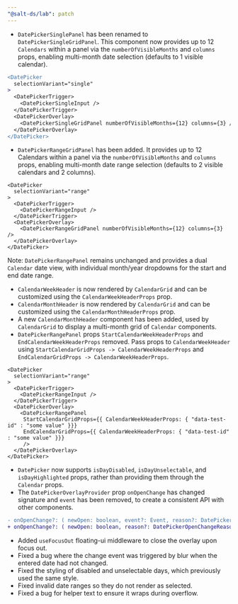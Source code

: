 ```yaml
---
"@salt-ds/lab": patch
---
```


- `DatePickerSinglePanel` has been renamed to `DatePickerSingleGridPanel`. This component now provides up to 12 `Calendars` within a panel via the `numberOfVisibleMonths` and `columns` props, enabling multi-month date selection (defaults to 1 visible calendar).

```diff
<DatePicker
  selectionVariant="single"
>
  <DatePickerTrigger>
    <DatePickerSingleInput />
  </DatePickerTrigger>
  <DatePickerOverlay>
    <DatePickerSingleGridPanel numberOfVisibleMonths={12} columns={3} />
  </DatePickerOverlay>
</DatePicker>
```

- `DatePickerRangeGridPanel` has been added. It provides up to 12 Calendars within a panel via the `numberOfVisibleMonths` and `columns` props, enabling multi-month date range selection (defaults to 2 visible calendars and 2 columns).

```
<DatePicker
  selectionVariant="range"
>
  <DatePickerTrigger>
    <DatePickerRangeInput />
  </DatePickerTrigger>
  <DatePickerOverlay>
    <DatePickerRangeGridPanel numberOfVisibleMonths={12} columns={3} />
  </DatePickerOverlay>
</DatePicker>
```

Note: `DatePickerRangePanel` remains unchanged and provides a dual `Calendar` date view, with individual month/year dropdowns for the start and end date range.

- `CalendarWeekHeader` is now rendered by `CalendarGrid` and can be customized using the `CalendarWeekHeaderProps` prop.
- `CalendarMonthHeader` is now rendered by `CalendarGrid` and can be customized using the `CalendarMonthHeaderProps` prop.
- A new `CalendarMonthHeader` component has been added, used by `CalendarGrid` to display a multi-month grid of `Calendar` components.
- `DatePickerRangePanel` props `StartCalendarWeekHeaderProps` and `EndCalendarWeekHeaderProps` removed.
  Pass props to `CalendarWeekHeader` using `StartCalendarGridProps -> CalendarWeekHeaderProps` and `EndCalendarGridProps -> CalendarWeekHeaderProps`.

```
<DatePicker
  selectionVariant="range"
>
  <DatePickerTrigger>
    <DatePickerRangeInput />
  </DatePickerTrigger>
  <DatePickerOverlay>
    <DatePickerRangePanel
     StartCalendarGridProps={{ CalendarWeekHeaderProps: { "data-test-id" : "some value" }}}
     EndCalendarGridProps={{ CalendarWeekHeaderProps: { "data-test-id" : "some value" }}}
     />
  </DatePickerOverlay>
</DatePicker>
```

- `DatePicker` now supports `isDayDisabled`, `isDayUnselectable`, and `isDayHighlighted` props, rather than providing them through the `Calendar` props.
- The `DatePickerOverlayProvider` prop `onOpenChange` has changed signature and `event` has been removed, to create a consistent API with other components.

```diff
- onOpenChange?: ( newOpen: boolean, event?: Event, reason?: DatePickerOpenChangeReason) => void;
+ onOpenChange?: ( newOpen: boolean, reason?: DatePickerOpenChangeReason) => void;
```

- Added `useFocusOut` floating-ui middleware to close the overlay upon focus out.
- Fixed a bug where the change event was triggered by blur when the entered date had not changed.
- Fixed the styling of disabled and unselectable days, which previously used the same style.
- Fixed invalid date ranges so they do not render as selected.
- Fixed a bug for helper text to ensure it wraps during overflow.

